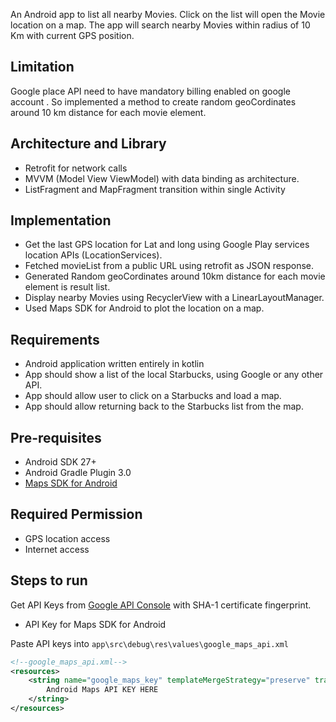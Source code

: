 
An Android app to list all nearby Movies.
Click on the list will open the Movie location on a map.
The app will search nearby Movies within radius of 10 Km  with current GPS position.

Limitation
------------
Google place API need to have mandatory billing enabled on google account .
So implemented a method to create random geoCordinates around 10 km distance for each movie element.

Architecture and Library
----------------------

- Retrofit for network calls
- MVVM (Model View ViewModel) with data binding as architecture.
- ListFragment and MapFragment transition within single Activity 

Implementation
------------

- Get the last GPS location for Lat and long using Google Play services location APIs (LocationServices).
- Fetched movieList from a public URL using retrofit as JSON response.
- Generated Random geoCordinates around 10km distance for each movie element is result list.
- Display nearby Movies using RecyclerView with a LinearLayoutManager.
- Used Maps SDK for Android to plot the location on a map.


Requirements
------------

- Android application written entirely in kotlin
- App should show a list of the local Starbucks, using Google or any other API. 
- App should allow user to click on a Starbucks and load a map. 
- App should allow returning back to the Starbucks list from the map. 


Pre-requisites
--------------

- Android SDK 27+
- Android Gradle Plugin 3.0
- [Maps SDK for Android](https://developers.google.com/maps/documentation/android-sdk/intro)


Required Permission
--------------

- GPS location access
- Internet access

Steps to run
--------------

Get API Keys from [Google API Console](https://console.developers.google.com/) with SHA-1 certificate fingerprint.
- API Key for Maps SDK for Android

Paste API keys into `app\src\debug\res\values\google_maps_api.xml`
```xml
<!--google_maps_api.xml-->
<resources>
    <string name="google_maps_key" templateMergeStrategy="preserve" translatable="false">
        Android Maps API KEY HERE
    </string>
</resources>
```


